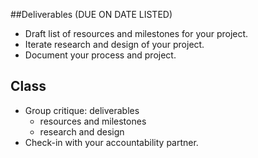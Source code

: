 ##Deliverables (DUE ON DATE LISTED)

* Draft list of resources and milestones for your project.
* Iterate research and design of your project.
* Document your process and project.

## Class

* Group critique: deliverables
	* resources and milestones
	* research and design
* Check-in with your accountability partner.